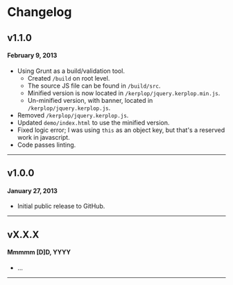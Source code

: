 # Changelog

## v1.1.0
#### February 9, 2013

* Using Grunt as a build/validation tool.
	* Created `/build` on root level.
	* The source JS file can be found in `/build/src`.
	* Minified version is now located in `/kerplop/jquery.kerplop.min.js`.
	* Un-minified version, with banner, located in `/kerplop/jquery.kerplop.js`.
* Removed `/kerplop/jquery.kerplop.js`.
* Updated `demo/index.html` to use the minified version.
* Fixed logic error; I was using `this` as an object key, but that's a reserved work in javascript.
* Code passes linting.

---

## v1.0.0
#### January 27, 2013

* Initial public release to GitHub.

---

## vX.X.X
#### Mmmmm [D]D, YYYY

* ...

---